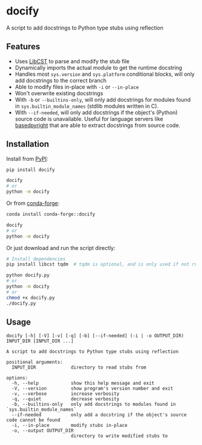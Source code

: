 # docify

A script to add docstrings to Python type stubs using reflection

## Features

- Uses [LibCST](https://github.com/Instagram/LibCST) to parse and modify the stub file
- Dynamically imports the actual module to get the runtime docstring
- Handles most `sys.version` and `sys.platform` conditional blocks, will only add docstrings to the correct branch
- Able to modify files in-place with `-i` or `--in-place`
- Won't overwrite existing docstrings
- With `-b` or `--builtins-only`, will only add docstrings for modules found in `sys.builtin_module_names` (stdlib modules written in C).
- With `--if-needed`, will only add docstrings if the object's (Python) source code is unavailable. Useful for language servers like [basedpyright](https://github.com/DetachHead/basedpyright) that are able to extract docstrings from source code.

## Installation

Install from [PyPI](https://pypi.org/project/docify/):

```sh
pip install docify

docify
# or
python -m docify
```

Or from [conda-forge](https://anaconda.org/conda-forge/docify):

```sh
conda install conda-forge::docify

docify
# or
python -m docify
```

Or just download and run the script directly:

```sh
# Install dependencies
pip install libcst tqdm  # tqdm is optional, and is only used if not running with -q

python docify.py
# or
python -m docify
# or
chmod +x docify.py
./docify.py
```

## Usage

```
docify [-h] [-V] [-v] [-q] [-b] [--if-needed] (-i | -o OUTPUT_DIR) INPUT_DIR [INPUT_DIR ...]

A script to add docstrings to Python type stubs using reflection

positional arguments:
  INPUT_DIR             directory to read stubs from

options:
  -h, --help            show this help message and exit
  -V, --version         show program's version number and exit
  -v, --verbose         increase verbosity
  -q, --quiet           decrease verbosity
  -b, --builtins-only   only add docstrings to modules found in `sys.builtin_module_names`
  --if-needed           only add a docstring if the object's source code cannot be found
  -i, --in-place        modify stubs in-place
  -o, --output OUTPUT_DIR
                        directory to write modified stubs to
```
